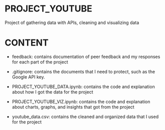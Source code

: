 # PROJECT_YOUTUBE
Project of gathering data with APIs, cleaning and visualizing data 

# CONTENT

- feedback: contains documentation of peer feedback and my responses for each part of the project

- .gitignore: contains the documents that I need to protect, such as the Google API key.

- PROJECT_YOUTUBE_DATA.ipynb: contains the code and explanation about how I got the data for the project

- PROJECT_YOUTUBE_VIZ.ipynb: contains the code and explanation about charts, graphs, and insights that got from the project

- youtube_data.csv: contains the cleaned and organized data that I used for the project
